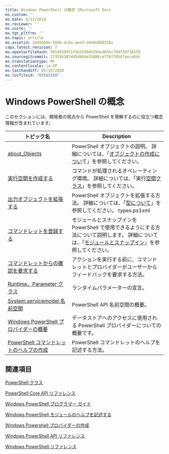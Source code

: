 ```yaml
---
title: Windows PowerShell の概念 |Microsoft Docs
ms.custom: ''
ms.date: 6/12/2019
ms.reviewer: ''
ms.suite: ''
ms.tgt_pltfrm: ''
ms.topic: article
ms.assetid: 3dd5608e-50b6-4c6a-aee3-dde0e86032bc
caps.latest.revision: 7
ms.openlocfilehash: 56545599f1f5e593045294ed645c79df20738159
ms.sourcegitcommit: 173556307d45d88de31086ce776770547eece64c
ms.translationtype: MT
ms.contentlocale: ja-JP
ms.lasthandoff: 05/19/2020
ms.locfileid: "83563269"
---
```

# <a name="windows-powershell-concepts"></a>Windows PowerShell の概念

このセクションには、開発者の視点から PowerShell を理解するのに役立つ概念情報が含まれています。

|トピック名|Description|
|----------------|-----------------|
|[about_Objects](/powershell/module/microsoft.powershell.core/about/about_objects)|PowerShell オブジェクトの説明。 詳細については、「[オブジェクトの作成につい](/powershell/module/microsoft.powershell.core/about/about_object_creation)て」を参照してください。|
|[実行空間を作成する](../hosting/creating-runspaces.md)|コマンドが処理されるオペレーティング環境。 詳細については、「実行[空間クラス](/dotnet/api/system.management.automation.runspaces.runspace)」を参照してください。|
|[出力オブジェクトを拡張する](../cmdlet/extending-output-objects.md)|PowerShell オブジェクトを拡張する方法。 詳細については、「[型について](/powershell/module/microsoft.powershell.core/about/about_types.ps1xml)」を参照してください。 types.ps1xml|
|[コマンドレットを登録する](../cmdlet/registering-cmdlets.md)|モジュールとスナップインを PowerShell で使用できるようにする方法について説明します。 詳細については、「[モジュールとスナップイン](../cmdlet/modules-and-snap-ins.md)」を参照してください。|
|[コマンドレットからの確認を要求する](../cmdlet/requesting-confirmation-from-cmdlets.md)|アクションを実行する前に、コマンドレットとプロバイダーがユーザーからフィードバックを要求する方法。|
|[Runtime、Parameter クラス](/dotnet/api/system.management.automation.runtimedefinedparameter)|ランタイムパラメーターの宣言。|
|[System.servicemodel 名前空間](/dotnet/api/System.Management.Automation)|PowerShell API 名前空間の概要。|
|[Windows PowerShell プロバイダーの概要](../provider/windows-powershell-provider-overview.md)|データストアへのアクセスに使用される PowerShell プロバイダーについての概要です。|
|[PowerShell コマンドレットのヘルプの作成](../help/writing-help-for-windows-powershell-cmdlets.md)|PowerShell コマンドレットのヘルプを記述する方法。|

## <a name="see-also"></a>関連項目

[PowerShell クラス](/dotnet/api/system.management.automation.powershell)

[PowerShell Core API リファレンス](/dotnet/api/?view=pscore-6.2.0)

[Windows PowerShell プログラマー ガイド](windows-powershell-programmer-s-guide.md)

[Windows PowerShell モジュールのヘルプを記述する](../module/writing-help-for-windows-powershell-modules.md)

[Windows Powershell プロバイダーの作成](../provider/writing-a-windows-powershell-provider.md)

[Windows PowerShell API リファレンス](/dotnet/api/?view=powershellsdk-1.1.0)

[Windows PowerShell リファレンス](../windows-powershell-reference.md)
